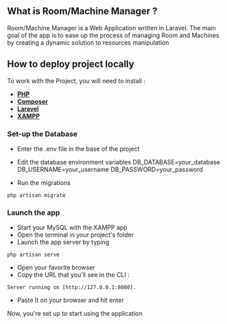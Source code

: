 ## What is Room/Machine Manager ?

Room/Machine Manager is a Web Application written in Laravel. The main goal of the app is to ease up the 
process of managing Room and Machines by creating a dynamic solution to resources manipulation

## How to deploy project locally

To work with the Project, you will need to install : 
- **[PHP](https://www.php.net/)**
- **[Composer](https://getcomposer.org/)**
- **[Laravel](https://laravel.com/)**
- **[XAMPP](https://www.apachefriends.org/fr/index.html)**

### Set-up the Database
- Enter the .env file in the base of the project
- Edit the database environment variables
    DB_DATABASE=your_database
    DB_USERNAME=your_username
    DB_PASSWORD=your_password

- Run the migrations
```
php artisan migrate
```

### Launch the app

- Start your MySQL with the XAMPP app
- Open the terminal in your project's folder
- Launch the app server by typing 
```
php artisan serve
```

- Open your favorite browser
- Copy the URL that you'll see in the CLI : 
```
Server running on [http://127.0.0.1:8000]. 
```
- Paste It on your browser and hit enter

Now, you're set up to start using the application


